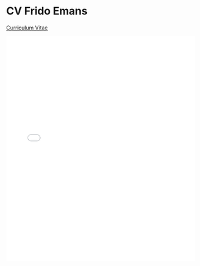 # CV Frido Emans

[Curriculum Vitae](Resume-Frido-Emans-2024.pdf)

<embed src="Resume-Frido-Emans-2024.pdf" width="100%" height="600px" type="application/pdf">
